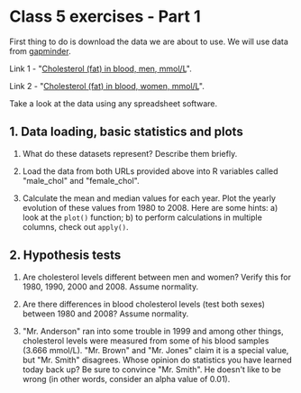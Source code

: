 # Class 5 exercises - Part 1 

First thing to do is download the data we are about to use. We will use data from [gapminder](http://www.gapminder.org/data/).

Link 1 - "[Cholesterol (fat) in blood, men, mmol/L](http://docs.google.com/spreadsheet/pub?key=0ArfEDsV3bBwCdDU5SnRoQ0xlZWhwRUZ6RFNQV042enc&output=csv)".

Link 2 - "[Cholesterol (fat) in blood, women, mmol/L](http://docs.google.com/spreadsheet/pub?key=0ArfEDsV3bBwCdGJHcHZkSUdBcU56aS1OT3lLeU4tRHc&output=csv)".

Take a look at the data using any spreadsheet software.

## 1. Data loading, basic statistics and plots

1. What do these datasets represent? Describe them briefly.

2. Load the data from both URLs provided above into R variables called "male_chol" and "female_chol".

3. Calculate the mean and median values for each year. Plot the yearly evolution of these values from 1980 to 2008. Here are some hints: a) look at the `plot()` function; b) to perform calculations in multiple columns, check out `apply()`.

## 2. Hypothesis tests

1. Are cholesterol levels different between men and women? Verify this for 1980, 1990, 2000 and 2008. Assume normality.

2. Are there differences in blood cholesterol levels (test both sexes) between 1980 and 2008? Assume normality.

3. "Mr. Anderson" ran into some trouble in 1999 and among other things, cholesterol levels were measured from some of his blood samples (3.666 mmol/L). "Mr. Brown" and "Mr. Jones" claim it is a special value, but "Mr. Smith" disagrees. Whose opinion do statistics you have learned today back up? Be sure to convince "Mr. Smith". He doesn't like to be wrong (in other words, consider an alpha value of 0.01).
